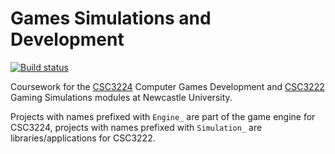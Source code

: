 Games Simulations and Development
=================================

[![Build status](https://ci.appveyor.com/api/projects/status/tvgs84skgq5ffeql?svg=true)](https://ci.appveyor.com/project/DanNixon/csc3224-csc3222-gaming)

Coursework for the
[CSC3224](http://www.ncl.ac.uk/module-catalogue/module.php?code=CSC3224)
Computer Games Development and
[CSC3222](http://www.ncl.ac.uk/module-catalogue/module.php?code=CSC3222) Gaming
Simulations modules at Newcastle University.

Projects with names prefixed with `Engine_` are part of the game engine for CSC3224, projects with names prefixed with `Simulation_` are libraries/applications for CSC3222.
